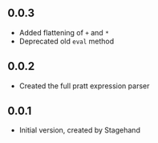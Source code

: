 ## 0.0.3
- Added flattening of `+` and `*`
- Deprecated old `eval` method

## 0.0.2

- Created the full pratt expression parser

## 0.0.1

- Initial version, created by Stagehand
